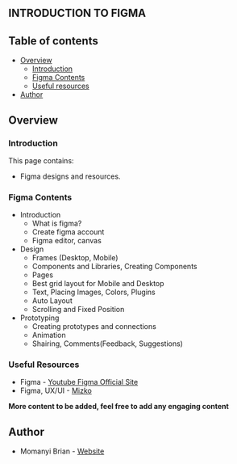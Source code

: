 ## INTRODUCTION TO FIGMA

## Table of contents

- [Overview](#overview)
  - [Introduction](#introduction)
  - [Figma Contents](#figma-contents)
  - [Useful resources](#useful-resources)
- [Author](#author)


## Overview

### Introduction

This page contains:
- Figma designs and resources.

### Figma Contents
- Introduction
  - What is figma?
  - Create figma account
  - Figma editor, canvas
- Design
  - Frames (Desktop, Mobile)
  - Components and Libraries, Creating Components
  - Pages
  - Best grid layout for Mobile and Desktop
  - Text, Placing Images, Colors, Plugins
  - Auto Layout
  - Scrolling and Fixed Position
- Prototyping
  - Creating prototypes and connections
  - Animation
  - Shairing, Comments(Feedback, Suggestions)

### Useful Resources
- Figma - [Youtube Figma Official Site](https://www.youtube.com/watch?v=dXQ7IHkTiMM&list=PLXDU_eVOJTx7QHLShNqIXL1Cgbxj7HlN4&index=2)
- Figma, UX/UI - [Mizko](https://www.youtube.com/@Mizko/playlists)

**More content to be added, feel free to add any engaging content**

## Author

- Momanyi Brian - [Website](https://momanyi-brian-portfolio.vercel.app)